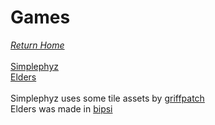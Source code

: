 # Games
*[Return Home](index.md)*<br><br>
[Simplephyz](simplephyz.html)
<br>
[Elders](elders.html)
<br>
<br>
Simplephyz uses some tile assets by [griffpatch](https://github.com/griffpatch)
<br>
Elders was made in [bipsi](https://kool.tools/bipsi/)
